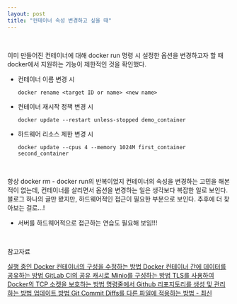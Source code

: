 ```yaml
---
layout: post
title: "컨테이너 속성 변경하고 싶을 때"
---
```


<br>

이미 만들어진 컨테이너에 대해 docker run 명령 시 설정한 옵션을 변경하고자 할 때 docker에서 지원하는 기능이 제한적인 것을 확인했다.

- 컨테이너 이름 변경 시
    
    ```docker
    docker rename <target ID or name> <new name>
    ```
    
- 컨테이너 재시작 정책 변경 시
    
    ```docker
    docker update --restart unless-stopped demo_container
    ```
    
- 하드웨어 리소스 제한 변경 시
    
    ```docker
    docker update --cpus 4 --memory 1024M first_container second_container
    ```

<br>

항상 docker rm - docker run의 반복이었지 컨테이너의 속성을 변경하는 고민을 해본 적이 없는데, 컨테이너를 살리면서 옵션을 변경하는 일은 생각보다 복잡한 일로 보인다. 블로그 하나의 글만 봤지만, 하드웨어적인 접근이 필요한 부분으로 보인다. 추후에 더 찾아보는 걸로…!

- 서버를 하드웨어적으로 접근하는 연습도 필요해 보임!!!

<br>

참고자료

[실행 중인 Docker 컨테이너의 구성을 수정하는 방법 Docker 컨테이너 간에 데이터를 공유하는 방법 GitLab CI의 공유 캐시로 Minio를 구성하는 방법 TLS를 사용하여 Docker의 TCP 소켓을 보호하는 방법 명령줄에서 Github 리포지토리를 생성 및 관리하는 방법 업데이트 방법 Git Commit Diffs를 다른 파일에 적용하는 방법 - 최신](http://choesin.com/%EC%8B%A4%ED%96%89-%EC%A4%91%EC%9D%B8-docker-%EC%BB%A8%ED%85%8C%EC%9D%B4%EB%84%88%EC%9D%98-%EA%B5%AC%EC%84%B1%EC%9D%84-%EC%88%98%EC%A0%95%ED%95%98%EB%8A%94-%EB%B0%A9%EB%B2%95-docker-%EC%BB%A8%ED%85%8C)